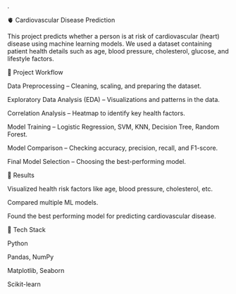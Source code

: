 .

🫀 Cardiovascular Disease Prediction

This project predicts whether a person is at risk of cardiovascular (heart) disease using machine learning models.
We used a dataset containing patient health details such as age, blood pressure, cholesterol, glucose, and lifestyle factors.

🔹 Project Workflow

Data Preprocessing – Cleaning, scaling, and preparing the dataset.

Exploratory Data Analysis (EDA) – Visualizations and patterns in the data.

Correlation Analysis – Heatmap to identify key health factors.

Model Training – Logistic Regression, SVM, KNN, Decision Tree, Random Forest.

Model Comparison – Checking accuracy, precision, recall, and F1-score.

Final Model Selection – Choosing the best-performing model.

🔹 Results

Visualized health risk factors like age, blood pressure, cholesterol, etc.

Compared multiple ML models.

Found the best performing model for predicting cardiovascular disease.

🔹 Tech Stack

Python

Pandas, NumPy

Matplotlib, Seaborn

Scikit-learn
